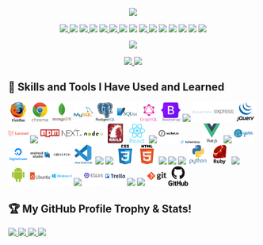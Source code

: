 <p align="center">
  <img src="https://capsule-render.vercel.app/api?type=waving&color=gradient&text=Hello🤗!"/>
</p>

<p align="center">
  <a href="https://dev.to/yellowflash2041">
    <img src="https://img.shields.io/badge/dev.to-0A0A0A?logo=dev.to"/>
  </a>
  <img src="https://img.shields.io/badge/Medium-12100E?logo=medium"/>
  <a href="https://codepen.io/yellowflash2041">
    <img src="https://img.shields.io/badge/Codepen-000000?logo=codepen"/>
  </a>
  <img src="https://img.shields.io/badge/StackExchange-%23ffffff.svg?logo=StackExchange"/>
  <a href="https://stackoverflow.com/users/20141766/yellow-flash">
    <img src="https://img.shields.io/badge/-Stackoverflow-FE7A16?logo=stack-overflow&logoColor=white"/>
  </a>
  <a href="https://www.freecodecamp.org/fcc97b4fc3d-4827-47a5-bcd3-38fde65fdea0">
    <img src="https://img.shields.io/badge/Freecodecamp-%23123.svg?&logo=freecodecamp"/>
  </a>
  <img src="https://img.shields.io/badge/Discord-%235865F2.svg?logo=discord&logoColor=white"/>
  <img src="https://img.shields.io/badge/Gmail-D14836?logo=gmail&logoColor=white"/>
  <a href="https://join.skype.com/invite/wakJJYn0KpVO">
    <img src="https://img.shields.io/badge/Skype-%2300AFF0.svg?logo=Skype&logoColor=white"/>
  </a>
  <img src="https://img.shields.io/badge/Slack-4A154B?logo=slack"/>
  <img src="https://img.shields.io/badge/Telegram-2CA5E0?logo=telegram"/>
  <img src="https://img.shields.io/badge/AngelList-%23D4D4D4.svg?logo=AngelList&logoColor=black"/>
  <img src="https://img.shields.io/badge/Freelancer-29B2FE?logo=Freelancer&logoColor=white"/>
  <img src="https://img.shields.io/badge/indeed-003A9B?logo=indeed"/>
  <img src="https://img.shields.io/badge/UpWork-6FDA44?logo=Upwork&logoColor=white"/>
</p>

<p align="center">
  <img src="https://komarev.com/ghpvc/?username=yellowflash2041"/>
</p>

<p align="center">
  <a href="https://Rasengan.yellowflash2041.repl.co">
    <img src="https://user-images.githubusercontent.com/110062591/199664030-9e8cb78a-e462-4368-995a-a792a1c0ed69.gif" />
  </a>
  <a href="https://Belt.yellowflash2041.repl.co">
    <img src="https://user-images.githubusercontent.com/110062591/199593953-c3fe6b61-9333-43b0-ace6-c64f3df47705.gif" />
  </a>
</p>

<h2>🚀 Skills and Tools I Have Used and Learned</h2>

<img src="https://github.com/devicons/devicon/blob/master/icons/firefox/firefox-original-wordmark.svg" width="40"/>
<img src="https://github.com/devicons/devicon/blob/master/icons/chrome/chrome-original-wordmark.svg" width="40"/>
<img src="https://github.com/devicons/devicon/blob/master/icons/mongodb/mongodb-original-wordmark.svg" width="40"/>
<img src="https://github.com/devicons/devicon/blob/master/icons/mysql/mysql-original-wordmark.svg" width="40"/>
<img src="https://github.com/devicons/devicon/blob/master/icons/postgresql/postgresql-original-wordmark.svg" width="40"/>
<img src="https://github.com/devicons/devicon/blob/master/icons/sqlite/sqlite-original-wordmark.svg" width="40"/>
<img src="https://github.com/devicons/devicon/blob/master/icons/graphql/graphql-original-wordmark.svg" width="40"/>
<img src="https://github.com/devicons/devicon/blob/master/icons/bootstrap/bootstrap-original-wordmark.svg" width="40"/>
<img src="https://github.com/devicons/devicon/blob/master/icons/django/django-original-wordmark.svg" width="40"/>
<img src="https://github.com/devicons/devicon/blob/master/icons/electron/electron-original-wordmark.svg" width="40"/>
<img src="https://github.com/devicons/devicon/blob/master/icons/express/express-original-wordmark.svg" width="40"/>
<img src="https://github.com/devicons/devicon/blob/master/icons/jquery/jquery-original-wordmark.svg" width="40"/>
<img src="https://github.com/devicons/devicon/blob/master/icons/laravel/laravel-original-wordmark.svg" width="40"/>
<img src="https://github.com/devicons/devicon/blob/master/icons/materialui/materialui-original-wordmark.svg" width="40"/>
<img src="https://github.com/devicons/devicon/blob/master/icons/npm/npm-original-wordmark.svg" width="40"/>
<img src="https://github.com/devicons/devicon/blob/master/icons/nextjs/nextjs-original-wordmark.svg" width="40"/>
<img src="https://github.com/devicons/devicon/blob/master/icons/nodejs/nodejs-original-wordmark.svg" width="40"/>
<img src="https://github.com/devicons/devicon/blob/master/icons/rails/rails-original-wordmark.svg" width="40"/>
<img src="https://github.com/devicons/devicon/blob/master/icons/react/react-original-wordmark.svg" width="40"/>
<img src="https://github.com/devicons/devicon/blob/master/icons/redux/redux-original-wordmark.svg" width="40"/>
<img src="https://github.com/devicons/devicon/blob/master/icons/socketio/socketio-original-wordmark.svg" width="40"/>
<img src="https://github.com/devicons/devicon/blob/master/icons/tailwindcss/tailwindcss-original-wordmark.svg" width="40"/>
<img src="https://github.com/devicons/devicon/blob/master/icons/vuejs/vuejs-original-wordmark.svg" width="40"/>
<img src="https://github.com/devicons/devicon/blob/master/icons/vuetify/vuetify-original-wordmark.svg" width="40"/>
<img src="https://github.com/devicons/devicon/blob/master/icons/yarn/yarn-original-wordmark.svg" width="40"/>
<img src="https://github.com/devicons/devicon/blob/master/icons/digitalocean/digitalocean-original-wordmark.svg" width="40"/>
<img src="https://github.com/devicons/devicon/blob/master/icons/androidstudio/androidstudio-original-wordmark.svg" width="40"/>
<img src="https://github.com/devicons/devicon/blob/master/icons/codepen/codepen-original-wordmark.svg" width="40"/>
<img src="https://github.com/devicons/devicon/blob/master/icons/vscode/vscode-original-wordmark.svg" width="40"/>
<img src="https://github.com/devicons/devicon/blob/master/icons/c/c-original-wordmark.svg" width="40"/>
<img src="https://github.com/devicons/devicon/blob/master/icons/cplusplus/cplusplus-original-wordmark.svg" width="40"/>
<img src="https://github.com/devicons/devicon/blob/master/icons/css3/css3-original-wordmark.svg" width="40"/>
<img src="https://github.com/devicons/devicon/blob/master/icons/html5/html5-original-wordmark.svg" width="40"/>
<img src="https://github.com/devicons/devicon/blob/master/icons/javascript/javascript-original-wordmark.svg" width="40"/>
<img src="https://github.com/devicons/devicon/blob/master/icons/markdown/markdown-original-wordmark.svg" width="40"/>
<img src="https://github.com/devicons/devicon/blob/master/icons/php/php-original-wordmark.svg" width="40"/>
<img src="https://github.com/devicons/devicon/blob/master/icons/python/python-original-wordmark.svg" width="40"/>
<img src="https://github.com/devicons/devicon/blob/master/icons/ruby/ruby-original-wordmark.svg" width="40"/>
<img src="https://github.com/devicons/devicon/blob/master/icons/typescript/typescript-original-wordmark.svg" width="40"/>
<img src="https://github.com/devicons/devicon/blob/master/icons/android/android-original-wordmark.svg" width="40"/>
<img src="https://github.com/devicons/devicon/blob/master/icons/ubuntu/ubuntu-original-wordmark.svg" width="40"/>
<img src="https://github.com/devicons/devicon/blob/master/icons/windows8/windows8-original-wordmark.svg" width="40"/>
<img src="https://github.com/devicons/devicon/blob/master/icons/babel/babel-original-wordmark.svg" width="40"/>
<img src="https://github.com/devicons/devicon/blob/master/icons/eslint/eslint-original-wordmark.svg" width="40"/>
<img src="https://github.com/devicons/devicon/blob/master/icons/trello/trello-original-wordmark.svg" width="40"/>
<img src="https://github.com/devicons/devicon/blob/master/icons/jest/jest-original-wordmark.svg" width="40"/>
<img src="https://github.com/devicons/devicon/blob/master/icons/mocha/mocha-original-wordmark.svg" width="40"/>
<img src="https://github.com/devicons/devicon/blob/master/icons/git/git-original-wordmark.svg" width="40"/>
<img src="https://github.com/devicons/devicon/blob/master/icons/github/github-original-wordmark.svg" width="40"/>

<h2>🏆 My GitHub Profile Trophy & Stats!</h2>
<a href="https://github.com/yellowflash2041">
  <img src="https://github-profile-trophy.vercel.app/?username=yellowflash2041&theme=gruvbox"/>
  <img src="https://github-readme-stats.vercel.app/api?username=yellowflash2041&include_all_commits=true&bg_color=30,163221,372735&theme=vue-dark&show_icons=true" />
  <img src="https://github-readme-stats.vercel.app/api/top-langs/?username=yellowflash2041&bg_color=30,163221,372735&theme=vue-dark&layout=compact" />
</a>

<img src="https://capsule-render.vercel.app/api?type=waving&color=gradient&section=footer" />

<!---
yellowflash2041/yellowflash2041 is a ✨ special ✨ repository because its `README.md` (this file) appears on your GitHub profile.
You can click the Preview link to take a look at your changes.
--->
